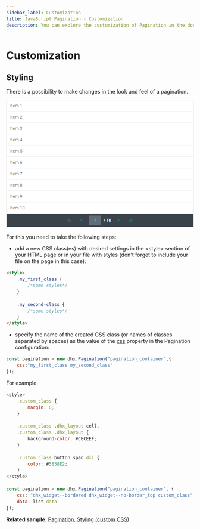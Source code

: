 ```yaml
---
sidebar_label: Customization
title: JavaScript Pagination - Customization 
description: You can explore the customization of Pagination in the documentation of the DHTMLX JavaScript UI library. Browse developer guides and API reference, try out code examples and live demos, and download a free 30-day evaluation version of DHTMLX Suite 7.
---
```


# Customization

## Styling

There is a possibility to make changes in the look and feel of a pagination. 

![](../assets/pagination/styling.png)

For this you need to take the following steps:

- add a new CSS class(es) with desired settings in the &lt;style&gt; section of your HTML page or in your file with styles (don't forget to include your file on the page in this case):

~~~html
<style>
	.my_first_class {
		/*some styles*/
	}
    
    .my_second-class {
		/*some styles*/
	}
</style>
~~~

- specify the name of the created CSS class (or names of classes separated by spaces) as the value of the [css](pagination/api/pagination_css_config.md) property in the Pagination configuration:

~~~js
const pagination = new dhx.Pagination("pagination_container",{
	css:"my_first_class my_second_class"    
});
~~~

For example:

~~~js
<style>
	.custom_class {
		margin: 0;
	}

	.custom_class .dhx_layout-cell,
	.custom_class .dhx_layout {
		background-color: #CECEEF;
	}

	.custom_class button span.dxi {
		color: #5858E2;
	}
</style>

const pagination = new dhx.Pagination("pagination_container", {
    css: "dhx_widget--bordered dhx_widget--no-border_top custom_class",
    data: list.data
});
~~~

**Related sample**: [Pagination. Styling (custom CSS)](https://snippet.dhtmlx.com/e7bujtsu)
